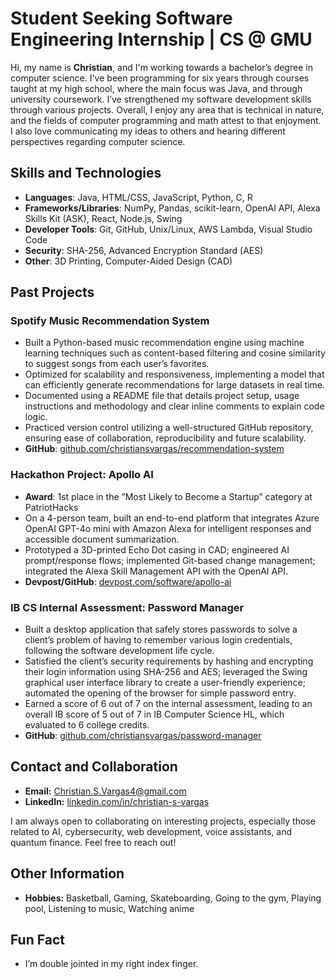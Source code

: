 # Student Seeking Software Engineering Internship | CS @ GMU

Hi, my name is **Christian**, and I'm working towards a bachelor’s degree in computer science. I've been programming for six years through courses taught at my high school, where the main focus was Java, and through university coursework. I’ve strengthened my software development skills through various projects. Overall, I enjoy any area that is technical in nature, and the fields of computer programming and math attest to that enjoyment. I also love communicating my ideas to others and hearing different perspectives regarding computer science.

## Skills and Technologies
- **Languages**: Java, HTML/CSS, JavaScript, Python, C, R
- **Frameworks/Libraries**: NumPy, Pandas, scikit-learn, OpenAI API, Alexa Skills Kit (ASK), React, Node.js, Swing
- **Developer Tools**: Git, GitHub, Unix/Linux, AWS Lambda, Visual Studio Code
- **Security**: SHA-256, Advanced Encryption Standard (AES)
- **Other**: 3D Printing, Computer-Aided Design (CAD)

## Past Projects

### **Spotify Music Recommendation System**
- Built a Python-based music recommendation engine using machine learning techniques such as content-based
filtering and cosine similarity to suggest songs from each user’s favorites.
- Optimized for scalability and responsiveness, implementing a model that can efficiently generate recommendations
for large datasets in real time.
- Documented using a README file that details project setup, usage instructions and methodology and clear inline
comments to explain code logic.
- Practiced version control utilizing a well-structured GitHub repository, ensuring ease of collaboration,
reproducibility and future scalability.
- **GitHub**: [github.com/christiansvargas/recommendation-system](https://github.com/christiansvargas/recommendation-system)

### **Hackathon Project: Apollo AI**
- **Award**: 1st place in the ”Most Likely to Become a Startup” category at PatriotHacks
- On a 4-person team, built an end-to-end platform that integrates Azure OpenAI GPT-4o mini with Amazon Alexa
for intelligent responses and accessible document summarization.
- Prototyped a 3D-printed Echo Dot casing in CAD; engineered AI prompt/response flows; implemented Git-based
change management; integrated the Alexa Skill Management API with the OpenAI API.
- **Devpost/GitHub**: [devpost.com/software/apollo-ai](https://devpost.com/software/apollo-ai-eqvxh3)

### **IB CS Internal Assessment: Password Manager**
- Built a desktop application that safely stores passwords to solve a client’s problem of having to remember various
login credentials, following the software development life cycle.
- Satisfied the client’s security requirements by hashing and encrypting their login information using SHA-256 and
AES; leveraged the Swing graphical user interface library to create a user-friendly experience; automated the
opening of the browser for simple password entry.
- Earned a score of 6 out of 7 on the internal assessment, leading to an overall IB score of 5 out of 7 in IB Computer
Science HL, which evaluated to 6 college credits.
- **GitHub**: [github.com/christiansvargas/password-manager](https://github.com/christiansvargas/password-manager)

## Contact and Collaboration
- **Email:** Christian.S.Vargas4@gmail.com
- **LinkedIn:** [linkedin.com/in/christian-s-vargas](https://www.linkedin.com/in/christian-s-vargas)
  
I am always open to collaborating on interesting projects, especially those related to AI, cybersecurity, web development, voice assistants, and quantum finance. Feel free to reach out!

## Other Information
- **Hobbies:** Basketball, Gaming, Skateboarding, Going to the gym, Playing pool, Listening to music, Watching anime

## Fun Fact
- I’m double jointed in my right index finger.
